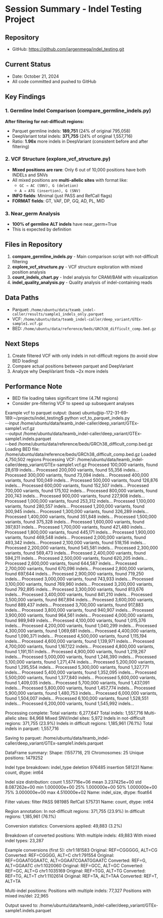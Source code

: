 # Session Summary - Indel Testing Project

## Repository
- GitHub: https://github.com/jargenmega/indel_testing.git

## Current Status
- Date: October 21, 2024
- All code committed and pushed to GitHub

## Key Findings

### 1. Germline Indel Comparison (compare_germline_indels.py)
**After filtering for not-difficult regions:**
- Parquet germline indels: **189,751** (24% of original 795,058)
- DeepVariant total indels: **371,755** (24% of original 1,557,716)
- Ratio: **1.96x** more indels in DeepVariant (consistent before and after filtering)

### 2. VCF Structure (explore_vcf_structure.py)
- **Mixed positions are rare**: Only 6 out of 10,000 positions have both INDELs and SNVs
- All mixed positions are **multi-allelic sites** with format like:
  - `GC → AC (SNV), G (deletion)`
  - `A → ATG (insertion), G (SNV)`
- **INFO fields**: Minimal (just PASS and RefCall flags)
- **FORMAT fields**: GT, VAF, DP, GQ, AD, PL, MID

### 3. Near_germ Analysis
- **100% of germline ALT indels** have near_germ=True
- This is expected by definition

## Files in Repository

1. **compare_germline_indels.py** - Main comparison script with not-difficult filtering
2. **explore_vcf_structure.py** - VCF structure exploration with mixed position analysis
3. **count_indels_chart.py** - Indel analysis for CRAM/BAM with visualization
4. **indel_quality_analysis.py** - Quality analysis of indel-containing reads

## Data Paths
- Parquet: `/home/ubuntu/data/teamb_indel-caller/results/sample1_indels_only.parquet`
- VCF: `/home/ubuntu/data/teamb_indel-caller/deep_variant/GTEx-sample1.vcf.gz`
- BED: `/home/ubuntu/data/reference/beds/GRCh38_difficult_comp.bed.gz`

## Next Steps
1. Create filtered VCF with only indels in not-difficult regions (to avoid slow BED loading)
2. Compare actual positions between parquet and DeepVariant
3. Analyze why DeepVariant finds ~2x more indels

## Performance Note
- BED file loading takes significant time (4.7M regions)
- Consider pre-filtering VCF to speed up subsequent analyses



Example vcf to parquet output:
(base) ubuntu@ip-172-31-69-189:~/projects/indel_testing$ python vcf_to_parquet_indels.py \
      --input /home/ubuntu/data/teamb_indel-caller/deep_variant/GTEx-sample1.vcf.gz \
      --output /home/ubuntu/data/teamb_indel-caller/deep_variant/GTEx-sample1.indels.parquet \
      --bed /home/ubuntu/data/reference/beds/GRCh38_difficult_comp.bed.gz
Loading BED file: /home/ubuntu/data/reference/beds/GRCh38_difficult_comp.bed.gz
Loaded 4,750,502 regions
Processing VCF: /home/ubuntu/data/teamb_indel-caller/deep_variant/GTEx-sample1.vcf.gz
  Processed 100,000 variants, found 28,619 indels...
  Processed 200,000 variants, found 55,356 indels...
  Processed 300,000 variants, found 73,094 indels...
  Processed 400,000 variants, found 100,049 indels...
  Processed 500,000 variants, found 126,876 indels...
  Processed 600,000 variants, found 152,507 indels...
  Processed 700,000 variants, found 175,102 indels...
  Processed 800,000 variants, found 200,743 indels...
  Processed 900,000 variants, found 227,908 indels...
  Processed 1,000,000 variants, found 253,312 indels...
  Processed 1,100,000 variants, found 280,557 indels...
  Processed 1,200,000 variants, found 300,945 indels...
  Processed 1,300,000 variants, found 326,289 indels...
  Processed 1,400,000 variants, found 351,848 indels...
  Processed 1,500,000 variants, found 375,328 indels...
  Processed 1,600,000 variants, found 397,831 indels...
  Processed 1,700,000 variants, found 421,480 indels...
  Processed 1,800,000 variants, found 445,171 indels...
  Processed 1,900,000 variants, found 469,548 indels...
  Processed 2,000,000 variants, found 493,342 indels...
  Processed 2,100,000 variants, found 518,156 indels...
  Processed 2,200,000 variants, found 545,581 indels...
  Processed 2,300,000 variants, found 569,473 indels...
  Processed 2,400,000 variants, found 594,211 indels...
  Processed 2,500,000 variants, found 620,205 indels...
  Processed 2,600,000 variants, found 644,587 indels...
  Processed 2,700,000 variants, found 670,096 indels...
  Processed 2,800,000 variants, found 697,644 indels...
  Processed 2,900,000 variants, found 719,250 indels...
  Processed 3,000,000 variants, found 743,933 indels...
  Processed 3,100,000 variants, found 769,960 indels...
  Processed 3,200,000 variants, found 792,895 indels...
  Processed 3,300,000 variants, found 813,676 indels...
  Processed 3,400,000 variants, found 841,210 indels...
  Processed 3,500,000 variants, found 867,894 indels...
  Processed 3,600,000 variants, found 889,437 indels...
  Processed 3,700,000 variants, found 917,883 indels...
  Processed 3,800,000 variants, found 940,907 indels...
  Processed 3,900,000 variants, found 964,561 indels...
  Processed 4,000,000 variants, found 989,949 indels...
  Processed 4,100,000 variants, found 1,015,376 indels...
  Processed 4,200,000 variants, found 1,040,299 indels...
  Processed 4,300,000 variants, found 1,069,681 indels...
  Processed 4,400,000 variants, found 1,090,371 indels...
  Processed 4,500,000 variants, found 1,115,194 indels...
  Processed 4,600,000 variants, found 1,139,971 indels...
  Processed 4,700,000 variants, found 1,167,122 indels...
  Processed 4,800,000 variants, found 1,191,151 indels...
  Processed 4,900,000 variants, found 1,219,267 indels...
  Processed 5,000,000 variants, found 1,246,390 indels...
  Processed 5,100,000 variants, found 1,271,474 indels...
  Processed 5,200,000 variants, found 1,295,554 indels...
  Processed 5,300,000 variants, found 1,327,771 indels...
  Processed 5,400,000 variants, found 1,352,095 indels...
  Processed 5,500,000 variants, found 1,377,840 indels...
  Processed 5,600,000 variants, found 1,409,035 indels...
  Processed 5,700,000 variants, found 1,437,091 indels...
  Processed 5,800,000 variants, found 1,457,774 indels...
  Processed 5,900,000 variants, found 1,480,753 indels...
  Processed 6,000,000 variants, found 1,504,007 indels...
  Processed 6,100,000 variants, found 1,528,551 indels...
  Processed 6,200,000 variants, found 1,545,992 indels...

Processing complete:
  Total variants: 6,277,647
  Total indels: 1,557,716
  Multi-allelic sites: 84,968
  Mixed SNV/indel sites: 5,972
  Indels in not-difficult regions: 371,755 (23.9%)
  Indels in difficult regions: 1,185,961 (76.1%)
  Total indels in parquet: 1,557,716

Saving to parquet: /home/ubuntu/data/teamb_indel-caller/deep_variant/GTEx-sample1.indels.parquet

DataFrame summary:
  Shape: (1557716, 21)
  Chromosomes: 25
  Unique positions: 1479252

Indel type breakdown:
indel_type
deletion     976485
insertion    581231
Name: count, dtype: int64

Indel size distribution:
count    1.557716e+06
mean     3.237425e+00
std      8.087262e+00
min      1.000000e+00
25%      1.000000e+00
50%      1.000000e+00
75%      3.000000e+00
max      4.510000e+02
Name: indel_size, dtype: float64

Filter values:
filter
PASS       981985
RefCall    575731
Name: count, dtype: int64

Region annotation:
  In not-difficult regions: 371,755 (23.9%)
  In difficult regions: 1,185,961 (76.1%)

Conversion statistics:
  Conversions applied: 49,883 (3.2%)

  Breakdown of converted positions:
    With multiple indels: 49,883
    With mixed indel types: 23,287

  Example conversions (first 5):
    chr1:181583
      Original: REF=CGGGGG, ALT=CG
      Converted: REF=CGGGG, ALT=C
    chr1:791554
      Original: REF=GGAATGGAATC, ALT=GGAATCGAATGGAATC
      Converted: REF=G, ALT=GGAATC
    chr1:1020060
      Original: REF=GCC, ALT=GC
      Converted: REF=GC, ALT=G
    chr1:1035169
      Original: REF=TGG, ALT=TG
      Converted: REF=TG, ALT=T
    chr1:1102614
      Original: REF=TA, ALT=TAA
      Converted: REF=T, ALT=TA

Multi-indel positions:
  Positions with multiple indels: 77,327
  Positions with mixed ins/del: 22,965

Output saved to: /home/ubuntu/data/teamb_indel-caller/deep_variant/GTEx-sample1.indels.parquet